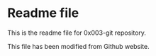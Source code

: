 # Readme file

This is the readme file for 0x003-git repository.

This file has been modified from Github website.
